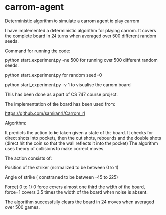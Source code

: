 # carrom-agent
Deterministic algorithm to simulate a carrom agent to play carrom

I have implemented a deterministic algorithm for playing carrom. It covers the complete board in 24 turns when averaged over 500 different random seeds.

Command for running the code:

python start_experiment.py -ne 500 for running over 500 different random seeds.

python start_experiment.py for random seed=0

python start_experiment.py -v 1 to visualise the carrom board

This has been done as a part of CS 747 course project.

The implementation of the board has been used from:

https://github.com/samiranrl/Carrom_rl

Algorithm:

It predicts the action to be taken given a state of the board. It checks for direct shots into pockets, then the cut shots, rebounds and the double shots (direct hit the coin so that the wall reflects it into the pocket) The algorithm uses theory of collisions to make correct moves.

The action consists of:

Position of the striker (normalized to be between 0 to 1)

Angle of strike ( constrained to be between -45 to 225)

Force( 0 to 1) 0 force covers almost one third the width of the board, force=1 covers 3.5 times the width of the board when noise is absent.

The algorithm successfully clears the board in 24 moves when averaged over 500 games.
